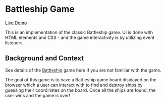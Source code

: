 # Battleship Game

[Live Demo](https://sdevgill.github.io/battleship/)

This is an implementation of the classic Battleship game.
UI is done with HTML elements and CSS - and the game interactivity is by utilizing event listeners.

## Background and Context

See details of the [Battleship][battleship] game here if you are not familiar with the game.

The goal of this game is to have a Battleship game board displayed on the browser
which a user can interact with to find and destroy ships by guessing their coordinates
on the board. Once all the ships are found, the user wins and the game is over!


<!-- Live Project link -->


<!-- Links -->
[battleship]: http://en.wikipedia.org/wiki/Battleship_%28game%29
